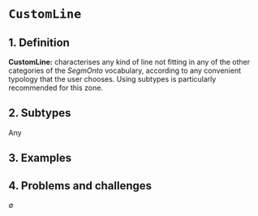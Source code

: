 # `CustomLine`

## 1. Definition

**CustomLine:** characterises any kind of line not fitting in any of the other categories of the _SegmOnto_ vocabulary, according to any convenient typology that the user chooses. Using subtypes is particularly recommended for this zone.


## 2. Subtypes

Any

## 3. Examples


## 4. Problems and challenges

∅


